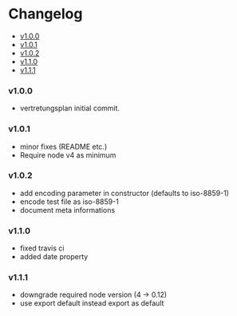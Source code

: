 <!-- START doctoc generated TOC please keep comment here to allow auto update -->
<!-- DON'T EDIT THIS SECTION, INSTEAD RE-RUN doctoc TO UPDATE -->
# Changelog

- [v1.0.0](#v100)
- [v1.0.1](#v101)
- [v1.0.2](#v102)
- [v1.1.0](#v110)
- [v1.1.1](#v111)

<!-- END doctoc generated TOC please keep comment here to allow auto update -->

### v1.0.0

 * vertretungsplan initial commit.

### v1.0.1
 
 * minor fixes (README etc.)
 * Require node v4 as minimum

### v1.0.2

  * add encoding parameter in constructor (defaults to iso-8859-1)
  * encode test file as iso-8859-1
  * document meta informations

### v1.1.0

  * fixed travis ci
  * added date property

### v1.1.1

  * downgrade required node version (4 -> 0.12) 
  * use export default instead export as default
